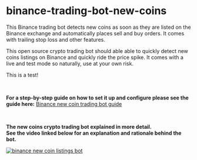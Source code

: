 # binance-trading-bot-new-coins
This Binance trading bot detects new coins as soon as they are listed on the Binance exchange and automatically places sell and buy orders. 
It comes with trailing stop loss and other features.

This open source crypto trading bot should able able to quickly detect new coins listings on Binance and quickly ride the price spike. 
It comes with a live and test mode so naturally, use at your own risk.

This is a test!
<p>&nbsp;</p>

**For a step-by-step guide on how to set it up and configure please see the guide here:** [Binance new coin trading bot guide](https://www.cryptomaton.org/2021/08/15/coding-a-binance-trading-bot-that-detects-new-coins-the-moment-they-are-listed/)


<p>&nbsp;</p>

**The new coins crypto trading bot explained in more detail.<br> 
See the video linked below for an explanation and rationale behind the bot.**

[![binance new coin listings bot](https://img.youtube.com/vi/mIa9eQDhubs/0.jpg)](https://www.youtube.com/watch?v=mIa9eQDhubs)

